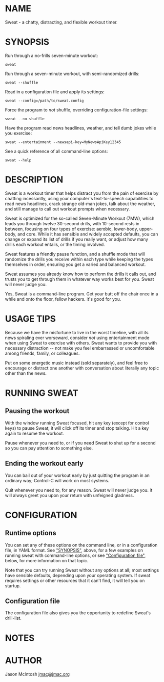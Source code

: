 # NAME

Sweat - a chatty, distracting, and flexible workout timer.

# SYNOPSIS

Run through a no-frills seven-minute workout:

    sweat

Run through a seven-minute workout, with semi-randomized drills:

    sweat --shuffle

Read in a configuration file and apply its settings:

    sweat --config=/path/to/sweat.config

Force the program to _not_ shuffle, overriding configuration-file settings:

    sweat --no-shuffle

Have the program read news headlines, weather, and tell dumb jokes while
you exercise:

    sweat --entertainment --newsapi-key=MyNewsApiKey12345

See a quick reference of all command-line options:

    sweat --help

# DESCRIPTION

Sweat is a workout timer that helps distract you from the pain of
exercise by chatting incessantly, using your computer's text-to-speech capabilities to read news headlines, crack
strange old-man jokes, talk about the weather, and still manage to call out
workout prompts when necessary.

Sweat is optimized for the so-called Seven-Minute Workout (7MW), which
leads you through twelve 30-second drills, with 10-second rests in
between, focusing on four types of exercise: aerobic, lower-body,
upper-body, and core. While it has sensible and widely accepted
defaults, you can change or expand its list of drills if you really
want, or adjust how many drills each workout entails, or the timing
involved.

Sweat features a friendly pause function, and a shuffle mode that will
randomize the drills you receive within each type while keeping the types themselves in order,
ensuring you get a varied and balanced workout.

Sweat assumes you already know how to perform the drills it calls out,
and trusts you to get through them in whatever way works best for you.
Sweat will never judge you.

Yes, Sweat is a command-line program. Get your butt off the chair once
in a while and onto the floor, fellow hackers. It's good for you.

# USAGE TIPS

Because we have the misfortune to live in the worst timeline, with all
its news spiraling ever worseward, consider _not_ using entertainment
mode when using Sweat to exercise with others. Sweat wants to provide
you with necessary distraction -- not make you feel embarrassed or uncomfortable
among friends, family, or colleagues.

Put on some energetic music instead (sold separately), and feel free to
encourage or distract one another with conversation about literally any
topic other than the news.

# RUNNING SWEAT

## Pausing the workout

With the window running Sweat focused, hit any key (except for control
keys) to pause Sweat; it will click off its timer and stop talking. Hit
a key again to resume the workout.

Pause whenever you need to, or if you need Sweat to shut up for a second
so you can pay attention to something else.

## Ending the workout early

You can bail out of your workout early by just quitting the program in
an ordinary way; Control-C will work on most systems.

Quit whenever you need to, for any reason. Sweat will never judge you.
It will always greet you upon your return with unfeigned gladness.

# CONFIGURATION

## Runtime options

You can set any of these options on the command line, or in a configuration file,
in YAML format. See ["SYNOPSIS"](#synopsis), above, for a few
examples on running sweat with command-line options, or see ["Configuration file"](#configuration-file), below,
for more information on that topic.

Note that you can try running Sweat without any options at all; most settings have
sensible defaults, depending upon your operating system. If sweat requires settings or
other resources that it can't find, it will tell you on startup.

## Configuration file

The configuration file also gives you the opportunity to redefine Sweat's drill-list.

# NOTES

# AUTHOR

Jason McIntosh <jmac@jmac.org>
